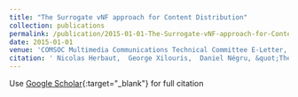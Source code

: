 ```yaml
---
title: "The Surrogate vNF approach for Content Distribution"
collection: publications
permalink: /publication/2015-01-01-The-Surrogate-vNF-approach-for-Content-Distribution
date: 2015-01-01
venue: 'COMSOC Multimedia Communications Technical Committee E-Letter,'
citation: ' Nicolas Herbaut,  George Xilouris,  Daniel Négru, &quot;The Surrogate vNF approach for Content Distribution.&quot; COMSOC Multimedia Communications Technical Committee E-Letter,, 2015.'
---
```

Use [Google Scholar](https://scholar.google.com/scholar?q=The+Surrogate+vNF+approach+for+Content+Distribution){:target="_blank"} for full citation